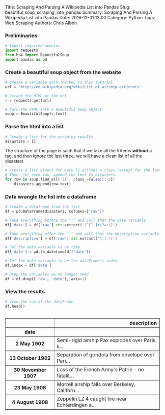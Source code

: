 Title: Scraping And Parsing A Wikipedia List into Pandas
Slug: beautiful_soup_scraping_into_pandas
Summary: Scraping And Parsing A Wikipedia List into Pandas
Date: 2016-12-01 12:00
Category: Python
Tags: Web Scraping
Authors: Chris Albon



### Preliminaries


```python
# Import required modules
import requests
from bs4 import BeautifulSoup
import pandas as pd
```

### Create a beautiful soup object from the website


```python
# Create a variable with the URL to this tutorial
url = 'http://en.wikipedia.org/wiki/List_of_airship_accidents'

# Scrape the HTML at the url
r = requests.get(url)

# Turn the HTML into a Beautiful Soup object
soup = BeautifulSoup(r.text)
```

### Parse the html into a list


```python
# Create a list for the scraping results
disasters = []
```

The structure of the page is such that if we take all the *li* items **without** a tag, and then ignore the last three, we will have a clean list of all the disasters


```python
# Create a list elment for each li without a class (except for the last three)
# Then, for each row, append the text to disasters.
for row in soup.find_all('li', class_=False)[:-3]:
    disasters.append(row.text)
```

### Data wrangle the list into a dataframe


```python
# Create a dataframe from the list
df = pd.DataFrame(disasters, columns=['raw'])
```


```python
# Take everything before the ":" and call that the date variable
df['date'] = df['raw'].str.extract('(^[^_]+(?=:))')
```


```python
# Take everything after the ":" and call that the description variable
df['description'] = df['raw'].str.extract('\:(.*)')
```


```python
# Set the date variable to be time
df['date'] = pd.to_datetime(df['date'])
```


```python
# Set the date variable to be the dataFrame's index
df.index = df['date']
```


```python
# Drop the variables we no longer need
df = df.drop(['raw', 'date'], axis=1)
```

### View the results


```python
# View the top of the dataframe
df.head()
```




<div style="max-height:1000px;max-width:1500px;overflow:auto;">
<table border="1" class="dataframe">
  <thead>
    <tr style="text-align: right;">
      <th></th>
      <th>description</th>
    </tr>
    <tr>
      <th>date</th>
      <th></th>
    </tr>
  </thead>
  <tbody>
    <tr>
      <th>2 May 1902</th>
      <td>  Semi-rigid airship Pax explodes over Paris, k...</td>
    </tr>
    <tr>
      <th>13 October 1902</th>
      <td>  Separation of gondola from envelope over Pari...</td>
    </tr>
    <tr>
      <th>30 November 1907</th>
      <td>  Loss of the French Army's Patrie - no fatalit...</td>
    </tr>
    <tr>
      <th>23 May 1908</th>
      <td>  Morrell airship falls over Berkeley, Californ...</td>
    </tr>
    <tr>
      <th>4 August 1908</th>
      <td>  Zeppelin LZ 4 caught fire near Echterdingen a...</td>
    </tr>
  </tbody>
</table>
</div>
